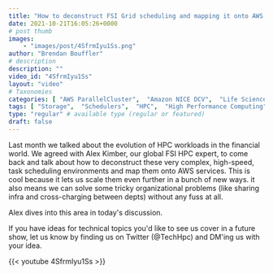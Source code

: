 ```yaml
---
title: "How to deconstruct FSI Grid scheduling and mapping it onto AWS services"
date: 2021-10-21T16:05:26+0000
# post thumb
images:
    - "images/post/4SfrmIyu1Ss.png"
author: "Brendan Bouffler"
# description
description: ""
video_id: "4SfrmIyu1Ss"
layout: "video"
# Taxonomies
categories: [ "AWS ParallelCluster",  "Amazon NICE DCV",  "Life Sciences", ]
tags: [ "Storage",  "Schedulers",  "HPC",  "High Performance Computing",  "EC2",  "Lustre",  "Covid-19",  "virtualization",  "ParallelCluster",  "DCV",  "CPUs",  "GPUs",  "vizualization",  "techshorts", ]
type: "regular" # available type (regular or featured)
draft: false
---
```


Last month we talked about the evolution of HPC workloads in the financial world. We agreed with Alex Kimber, our global FSI HPC expert, to come back and talk about how to deconstruct these very complex, high-speed, task scheduling environments and map them onto AWS services. This is cool because it lets us scale them even further in a bunch of new ways. it also means we can solve some tricky organizational problems (like sharing infra and cross-charging between depts) without any fuss at all.

Alex dives into this area in today's discussion.

If you have ideas for technical topics you'd like to see us cover in a future show, let us know by finding us on Twitter (@TechHpc) and DM'ing us with your idea.

{{< youtube 4SfrmIyu1Ss >}}